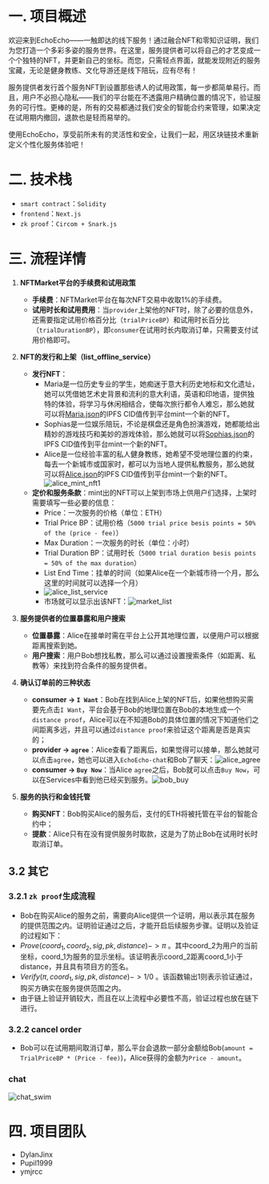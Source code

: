 # 一. 项目概述
欢迎来到EchoEcho——一触即达的线下服务！通过融合NFT和零知识证明，我们为您打造一个多彩多姿的服务世界。在这里，服务提供者可以将自己的才艺变成一个个独特的NFT，并更新自己的坐标。而您，只需轻点界面，就能发现附近的服务宝藏，无论是健身教练、文化导游还是线下陪玩，应有尽有！

服务提供者发行首个服务NFT到设置那些诱人的试用政策，每一步都简单易行。而且，用户不必担心隐私——我们的平台能在不透露用户精确位置的情况下，验证服务的可行性。更棒的是，所有的交易都通过我们安全的智能合约来管理，如果决定在试用期内撤回，退款也是轻而易举的。

使用EchoEcho，享受前所未有的灵活性和安全，让我们一起，用区块链技术重新定义个性化服务体验吧！

# 二. 技术栈
- `smart contract`：`Solidity`
- `frontend`：`Next.js`
- `zk proof`：`Circom + Snark.js`

# 三. 流程详情
1. **NFTMarket平台的手续费和试用政策**
    - **手续费**：NFTMarket平台在每次NFT交易中收取1%的手续费。
    - **试用时长和试用费用**：当`provider`上架他的NFT时，除了必要的信息外，还需要指定试用价格百分比（`trialPriceBP`）和试用时长百分比（`trialDurationBP`），即`consumer`在试用时长内取消订单，只需要支付试用价格即可。

2. **NFT的发行和上架（list_offline_service）**
    - **发行NFT**：
        - Maria是一位历史专业的学生，她痴迷于意大利历史地标和文化遗址，她可以凭借她艺术史背景和流利的意大利语，英语和印地语，提供独特的体验，将学习与休闲相结合，使每次旅行都令人难忘，那么她就可以将[Maria.json](https://github.com/TheEchoEcho/EchoEcho_contract/blob/main/IPFS_files/jsons/Maria_cultural_tour_guide.json)的IPFS CID值传到平台mint一个新的NFT。
        - Sophias是一位娱乐陪玩，不论是棋盘还是角色扮演游戏，她都能给出精妙的游戏技巧和美妙的游戏体验，那么她就可以将[Sophias.json](https://github.com/TheEchoEcho/EchoEcho_contract/blob/main/IPFS_files/jsons/Sophia_board&role-playing_game_companion.json)的IPFS CID值传到平台mint一个新的NFT。
        - Alice是一位经验丰富的私人健身教练，她希望不受地理位置的约束，每去一个新城市或国家时，都可以为当地人提供私教服务，那么她就可以将[Alice.json](https://github.com/TheEchoEcho/EchoEcho_contract/blob/main/IPFS_files/jsons/Alice_personal_fitness_trainer.json)的IPFS CID值传到平台mint一个新的NFT。![alice_mint_nft1](./imgs/alice_mint_nft1.png)
    - **定价和服务条款**：mint出的NFT可以上架到市场上供用户们选择，上架时需要填写一些必要的信息：
        - Price：一次服务的价格（单位：ETH）
        - Trial Price BP：试用价格（`5000 trial price besis points = 50% of the (price - fee)`）
        - Max Duration：一次服务的时长（单位：小时）
        - Trial Duration BP：试用时长（`5000 trial duration besis points = 50% of the max duration`）
        - List End Time：挂单的时间（如果Alice在一个新城市待一个月，那么这里的时间就可以选择一个月）
        - ![alice_list_service](./imgs/alice_list_service.png)
        - 市场就可以显示出该NFT：![market_list](./imgs/market_list.png)

3. **服务提供者的位置暴露和用户搜索**
    - **位置暴露**：Alice在接单时需在平台上公开其地理位置，以便用户可以根据距离搜索到她。
    - **用户搜索**：用户Bob想找私教，那么可以通过设置搜索条件（如距离、私教等）来找到符合条件的服务提供者。

4. **确认订单前的三种状态**
    - **consumer -> `I Want`**：Bob在找到Alice上架的NFT后，如果他想购买需要先点击`I Want`，平台会基于Bob的地理位置在Bob的本地生成一个`distance proof`，Alice可以在不知道Bob的具体位置的情况下知道他们之间距离多远，并且可以通过`distance proof`来验证这个距离是否是真实的；
    - **provider -> `agree`**：Alice查看了距离后，如果觉得可以接单，那么她就可以点击`agree`，她也可以进入`EchoEcho-chat`和Bob了聊天：![alice_agree](./imgs/alice_agree.png)
    - **consumer -> `Buy Now`**：当Alice `agree`之后，Bob就可以点击`Buy Now`，可以在Services中看到他已经买到服务。![bob_buy](./imgs/bob_buy.png)

5. **服务的执行和金钱托管**
    - **购买NFT**：Bob购买Alice的服务后，支付的ETH将被托管在平台的智能合约中；
    - **提款**：Alice只有在没有提供服务时取款，这是为了防止Bob在试用时长时取消订单。

## 3.2 其它
### 3.2.1 `zk proof`生成流程
- Bob在购买Alice的服务之前，需要向Alice提供一个证明，用以表示其在服务的提供范围之内。证明验证通过之后，才能开启后续服务步骤。证明以及验证的过程如下：
- $Prove(coord_1, coord_2, sig, pk, distance) -> \pi$ 。其中coord_2为用户的当前坐标，coord_1为服务的显示坐标。该证明表示coord_2距离coord_1小于distance，并且具有项目方的签名。
- $Verify(\pi, coord_1, sig, pk, distance) -> 1/0$ 。该函数输出1则表示验证通过，购买方确实在服务提供范围之内。
- 由于链上验证开销较大，而且在以上流程中必要性不高，验证过程也放在链下进行。

### 3.2.2 cancel order
- Bob可以在试用期间取消订单，那么平台会退款一部分金额给Bob(`amount = TrialPriceBP * (Price - fee)`)，Alice获得的金额为`Price - amount`。

### chat
![chat_swim](./imgs/chat_swim.png)

# 四. 项目团队
- DylanJinx
- Pupil1999
- ymjrcc



























